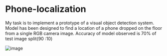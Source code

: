 # Phone-localization

My task is to implement a prototype of a visual object detection system.  Model has been designed to find a location of a phone dropped on the floor from a single RGB camera image.
Accuracy of model observed is 70% of test image split(90 :10)


  ![image](https://user-images.githubusercontent.com/115974245/211939023-9146b752-fab8-4da0-9f2c-695106362b08.png)
